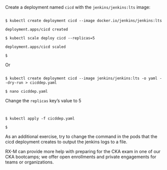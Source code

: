 <!-- CKA Self-Study Mod 2 -->

Create a deployment named <code>cicd</code> with the <code>jenkins/jenkins:lts</code> image:
<pre class="wp-block-code"><code>
$ kubectl create deployment cicd --image docker.io/jenkins/jenkins:lts

deployment.apps/cicd created

$ kubectl scale deploy cicd --replicas=5

deployment.apps/cicd scaled

$
</code></pre>

Or

<pre class="wp-block-code"><code>
$ kubectl create deployment cicd --image jenkins/jenkins:lts -o yaml --dry-run > cicddep.yaml

$ nano cicddep.yaml
</code></pre>

Change the <code>replicas</code> key’s value to 5

<pre class="wp-block-code"><code>

$ kubectl apply -f cicddep.yaml

$
</code></pre>


As an additional exercise, try to change the command in the pods that the cicd deployment creates to output the jenkins logs to a file.

RX-M can provide more help with preparing for the CKA exam in one of our CKA bootcamps; we offer open enrollments and private engagements for teams or organizations.
